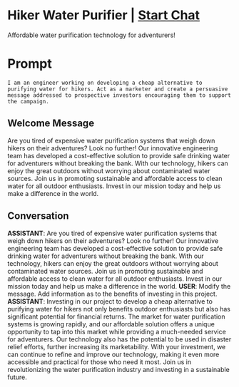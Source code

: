 

# Hiker Water Purifier  | [Start Chat](https://gptcall.net/chat.html?data=%7B%22contact%22%3A%7B%22id%22%3A%22T5IicI1T1ayQJjZ4Zsh7H%22%2C%22flow%22%3Atrue%7D%7D)
Affordable water purification technology for adventurers!

# Prompt

```
I am an engineer working on developing a cheap alternative to purifying water for hikers. Act as a marketer and create a persuasive message addressed to prospective investors encouraging them to support the campaign.
```

## Welcome Message
Are you tired of expensive water purification systems that weigh down hikers on their adventures? Look no further! Our innovative engineering team has developed a cost-effective solution to provide safe drinking water for adventurers without breaking the bank. With our technology, hikers can enjoy the great outdoors without worrying about contaminated water sources. Join us in promoting sustainable and affordable access to clean water for all outdoor enthusiasts. Invest in our mission today and help us make a difference in the world.

## Conversation

**ASSISTANT**: Are you tired of expensive water purification systems that weigh down hikers on their adventures? Look no further! Our innovative engineering team has developed a cost-effective solution to provide safe drinking water for adventurers without breaking the bank. With our technology, hikers can enjoy the great outdoors without worrying about contaminated water sources. Join us in promoting sustainable and affordable access to clean water for all outdoor enthusiasts. Invest in our mission today and help us make a difference in the world.
**USER**: Modify the message. Add information as to the benefits of investing in this project.
**ASSISTANT**: Investing in our project to develop a cheap alternative to purifying water for hikers not only benefits outdoor enthusiasts but also has significant potential for financial returns. The market for water purification systems is growing rapidly, and our affordable solution offers a unique opportunity to tap into this market while providing a much-needed service for adventurers. Our technology also has the potential to be used in disaster relief efforts, further increasing its marketability. With your investment, we can continue to refine and improve our technology, making it even more accessible and practical for those who need it most. Join us in revolutionizing the water purification industry and investing in a sustainable future.

